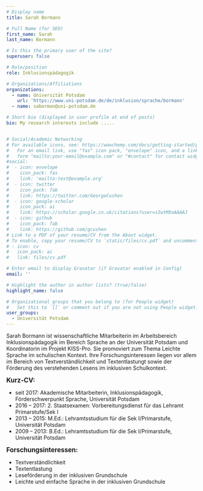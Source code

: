 ```yaml
---
# Display name
title: Sarah Bormann

# Full Name (for SEO)
first_name: Sarah
last_name: Bormann

# Is this the primary user of the site?
superuser: false

# Role/position
role: Inklusionspädagogik

# Organizations/Affiliations
organizations:
  - name: Universität Potsdam
    url: 'https://www.uni-potsdam.de/de/inklusion/sprache/bormann'
  - name: saborman@uni-potsdam.de

# Short bio (displayed in user profile at end of posts)
bio: My research interests include .....


# Social/Academic Networking
# For available icons, see: https://wowchemy.com/docs/getting-started/page-builder/#icons
#   For an email link, use "fas" icon pack, "envelope" icon, and a link in the
#   form "mailto:your-email@example.com" or "#contact" for contact widget.
#social:
#  - icon: envelope
#    icon_pack: fas
#    link: 'mailto:test@example.org'
#  - icon: twitter
#    icon_pack: fab
#    link: https://twitter.com/GeorgeCushen
#  - icon: google-scholar
#    icon_pack: ai
#    link: https://scholar.google.co.uk/citations?user=sIwtMXoAAAAJ
#  - icon: github
#    icon_pack: fab
#    link: https://github.com/gcushen
# Link to a PDF of your resume/CV from the About widget.
# To enable, copy your resume/CV to `static/files/cv.pdf` and uncomment the lines below.
# - icon: cv
#   icon_pack: ai
#   link: files/cv.pdf

# Enter email to display Gravatar (if Gravatar enabled in Config)
email: ''

# Highlight the author in author lists? (true/false)
highlight_name: false

# Organizational groups that you belong to (for People widget)
#   Set this to `[]` or comment out if you are not using People widget.
user_groups:
  - Universität Potsdam
---
```


Sarah Bormann ist wissenschaftliche Mitarbeiterin im Arbeitsbereich Inklusionspädagogik im Bereich Sprache an der Universität Potsdam und Koordinatorin im Projekt KISS-Pro. Sie promoviert zum Thema Leichte Sprache im schulischen Kontext. Ihre Forschungsinteressen liegen vor allem im Bereich von Textverständlichkeit und Textentlastungt sowie der Förderung des verstehenden Lesens im inklusiven Schulkontext.  <br>

<big>**Kurz-CV:**</big>
- seit 2017: Akademische Mitarbeiterin, Inklusionspädagogik, Förderschwerpunkt Sprache, Universität Potsdam
- 2016 – 2017: 2. Staatsexamen: Vorbereitungsdienst für das Lehramt Primarstufe/Sek I
- 2013 – 2015: M.Ed.: Lehramtsstudium für die Sek I/Primarstufe, Universität Potsdam
- 2009 – 2013: B.Ed.: Lehramtsstudium für die Sek I/Primarstufe, Universität Potsdam

<big>**Forschungsinteressen:**</big>
- Textverständlichkeit
- Textentlastung
- Leseförderung in der inklusiven Grundschule
- Leichte und einfache Sprache in der inklusiven Grundschule